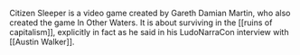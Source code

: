 Citizen Sleeper is a video game created by Gareth Damian Martin, who also created the game In Other Waters. It is about surviving in the [[ruins of capitalism]], explicitly in fact as he said in his LudoNarraCon interview with [[Austin Walker]].